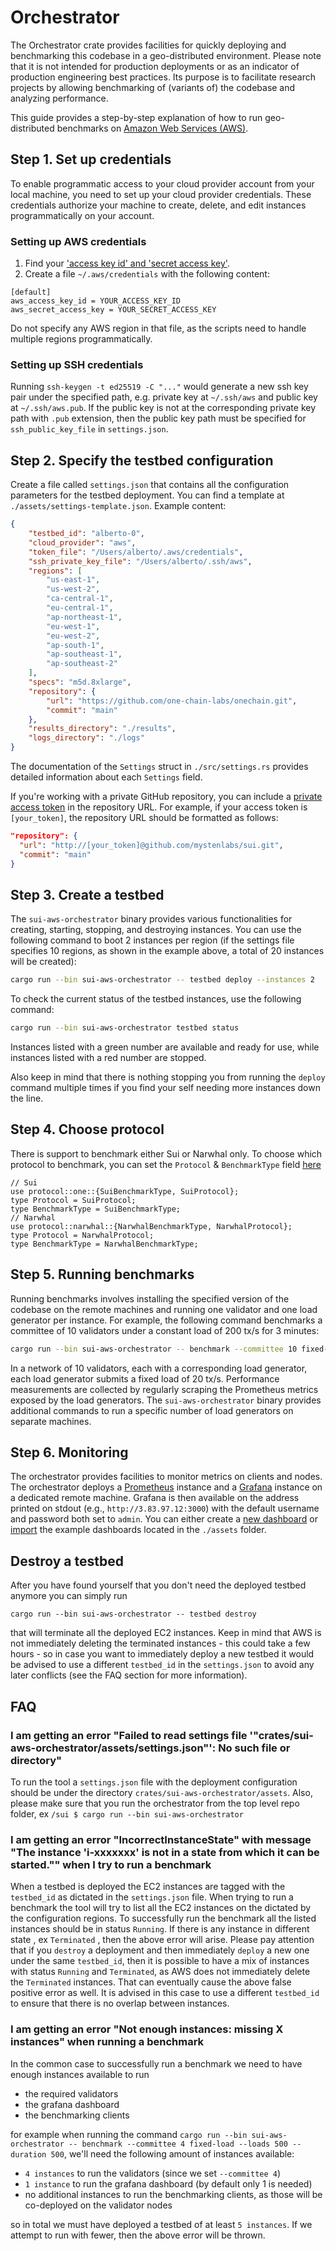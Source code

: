 # Orchestrator

The Orchestrator crate provides facilities for quickly deploying and benchmarking this codebase in a geo-distributed environment. Please note that it is not intended for production deployments or as an indicator of production engineering best practices. Its purpose is to facilitate research projects by allowing benchmarking of (variants of) the codebase and analyzing performance.

This guide provides a step-by-step explanation of how to run geo-distributed benchmarks on [Amazon Web Services (AWS)](http://aws.amazon.com).

## Step 1. Set up credentials

To enable programmatic access to your cloud provider account from your local machine, you need to set up your cloud provider credentials. These credentials authorize your machine to create, delete, and edit instances programmatically on your account.

### Setting up AWS credentials

1. Find your ['access key id' and 'secret access key'](https://docs.aws.amazon.com/cli/latest/userguide/cli-configure-quickstart.html#cli-configure-quickstart-creds).
2. Create a file `~/.aws/credentials` with the following content:

```text
[default]
aws_access_key_id = YOUR_ACCESS_KEY_ID
aws_secret_access_key = YOUR_SECRET_ACCESS_KEY
```

Do not specify any AWS region in that file, as the scripts need to handle multiple regions programmatically.

### Setting up SSH credentials

Running `ssh-keygen -t ed25519 -C "..."` would generate a new ssh key pair under the specified path,
e.g. private key at `~/.ssh/aws` and public key at `~/.ssh/aws.pub`. If the public key is not
at the corresponding private key path with `.pub` extension, then the public key path must be specified
for `ssh_public_key_file` in `settings.json`.

## Step 2. Specify the testbed configuration

Create a file called `settings.json` that contains all the configuration parameters for the testbed deployment. You can find a template at `./assets/settings-template.json`. Example content:

```json
{
	"testbed_id": "alberto-0",
	"cloud_provider": "aws",
	"token_file": "/Users/alberto/.aws/credentials",
	"ssh_private_key_file": "/Users/alberto/.ssh/aws",
	"regions": [
		"us-east-1",
		"us-west-2",
		"ca-central-1",
		"eu-central-1",
		"ap-northeast-1",
		"eu-west-1",
		"eu-west-2",
		"ap-south-1",
		"ap-southeast-1",
		"ap-southeast-2"
	],
	"specs": "m5d.8xlarge",
	"repository": {
		"url": "https://github.com/one-chain-labs/onechain.git",
		"commit": "main"
	},
	"results_directory": "./results",
	"logs_directory": "./logs"
}
```

The documentation of the `Settings` struct in `./src/settings.rs` provides detailed information about each `Settings` field.

If you're working with a private GitHub repository, you can include a [private access token](https://docs.github.com/en/authentication/keeping-your-account-and-data-secure/managing-your-personal-access-tokens) in the repository URL. For example, if your access token is `[your_token]`, the repository URL should be formatted as follows:

```json
"repository": {
  "url": "http://[your_token]@github.com/mystenlabs/sui.git",
  "commit": "main"
}
```

## Step 3. Create a testbed

The `sui-aws-orchestrator` binary provides various functionalities for creating, starting, stopping, and destroying instances. You can use the following command to boot 2 instances per region (if the settings file specifies 10 regions, as shown in the example above, a total of 20 instances will be created):

```bash
cargo run --bin sui-aws-orchestrator -- testbed deploy --instances 2
```

To check the current status of the testbed instances, use the following command:

```bash
cargo run --bin sui-aws-orchestrator testbed status
```

Instances listed with a green number are available and ready for use, while instances listed with a red number are stopped.

Also keep in mind that there is nothing stopping you from running the `deploy` command multiple times if you find your self
needing more instances down the line.

## Step 4. Choose protocol

There is support to benchmark either Sui or Narwhal only. To choose which protocol to benchmark, you can set the `Protocol` & `BenchmarkType` field [here](https://github.com/MystenLabs/sui/blob/main/crates/sui-aws-orchestrator/src/main.rs#L33-L34)

```
// Sui
use protocol::one::{SuiBenchmarkType, SuiProtocol};
type Protocol = SuiProtocol;
type BenchmarkType = SuiBenchmarkType;
// Narwhal
use protocol::narwhal::{NarwhalBenchmarkType, NarwhalProtocol};
type Protocol = NarwhalProtocol;
type BenchmarkType = NarwhalBenchmarkType;
```

## Step 5. Running benchmarks

Running benchmarks involves installing the specified version of the codebase on the remote machines and running one validator and one load generator per instance. For example, the following command benchmarks a committee of 10 validators under a constant load of 200 tx/s for 3 minutes:

```bash
cargo run --bin sui-aws-orchestrator -- benchmark --committee 10 fixed-load --loads 200 --duration 180
```

In a network of 10 validators, each with a corresponding load generator, each load generator submits a fixed load of 20 tx/s. Performance measurements are collected by regularly scraping the Prometheus metrics exposed by the load generators. The `sui-aws-orchestrator` binary provides additional commands to run a specific number of load generators on separate machines.

## Step 6. Monitoring

The orchestrator provides facilities to monitor metrics on clients and nodes. The orchestrator deploys a [Prometheus](https://prometheus.io) instance and a [Grafana](https://grafana.com) instance on a dedicated remote machine. Grafana is then available on the address printed on stdout (e.g., `http://3.83.97.12:3000`) with the default username and password both set to `admin`. You can either create a [new dashboard](https://grafana.com/docs/grafana/latest/getting-started/build-first-dashboard/) or [import](https://grafana.com/docs/grafana/latest/dashboards/manage-dashboards/#import-a-dashboard) the example dashboards located in the `./assets` folder.

## Destroy a testbed

After you have found yourself that you don't need the deployed testbed anymore you can simply run

```
cargo run --bin sui-aws-orchestrator -- testbed destroy
```

that will terminate all the deployed EC2 instances. Keep in mind that AWS is not immediately deleting the terminated instances - this could take a few hours - so in case you want to immediately deploy a new testbed it would be advised
to use a different `testbed_id` in the `settings.json` to avoid any later conflicts (see the FAQ section for more information).

## FAQ

### I am getting an error "Failed to read settings file '"crates/sui-aws-orchestrator/assets/settings.json"': No such file or directory"

To run the tool a `settings.json` file with the deployment configuration should be under the directory `crates/sui-aws-orchestrator/assets`. Also, please make sure
that you run the orchestrator from the top level repo folder, ex `/sui $ cargo run --bin sui-aws-orchestrator`

### I am getting an error "IncorrectInstanceState" with message "The instance 'i-xxxxxxx' is not in a state from which it can be started."" when I try to run a benchmark

When a testbed is deployed the EC2 instances are tagged with the `testbed_id` as dictated in the `settings.json` file. When trying to run a benchmark the tool will try to list
all the EC2 instances on the dictated by the configuration regions. To successfully run the benchmark all the listed instances should be in status
`Running`. If there is any instance in different state , ex `Terminated` , then the above error will arise. Please pay attention that if you `destroy` a deployment
and then immediately `deploy` a new one under the same `testbed_id`, then it is possible to have a mix of instances with status `Running` and `Terminated`, as AWS does not immediately
delete the `Terminated` instances. That can eventually cause the above false positive error as well. It is advised in this case to use a different `testbed_id` to ensure that
there is no overlap between instances.

### I am getting an error "Not enough instances: missing X instances" when running a benchmark

In the common case to successfully run a benchmark we need to have enough instances available to run

- the required validators
- the grafana dashboard
- the benchmarking clients

for example when running the command `cargo run --bin sui-aws-orchestrator -- benchmark --committee 4 fixed-load --loads 500 --duration 500`, we'll need the following amount of instances available:

- `4 instances` to run the validators (since we set `--committee 4`)
- `1 instance` to run the grafana dashboard (by default only 1 is needed)
- no additional instances to run the benchmarking clients, as those will be co-deployed on the validator nodes

so in total we must have deployed a testbed of at least `5 instances`. If we attempt to run with fewer, then the above error will be thrown.
